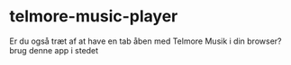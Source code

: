 # telmore-music-player
Er du også træt af at have en tab åben med Telmore Musik i din browser? brug denne app i stedet
